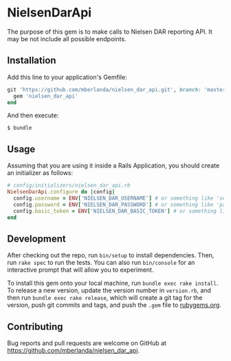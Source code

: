 # NielsenDarApi

The purpose of this gem is to make calls to Nielsen DAR reporting API.
It may be not include all possible endpoints.

## Installation

Add this line to your application's Gemfile:

```ruby
git 'https://github.com/mberlanda/nielsen_dar_api.git', branch: 'master' do
  gem 'nielsen_dar_api'
end
```

And then execute:

    $ bundle

## Usage

Assuming that you are using it inside a Rails Application, you should create an initializer as follows:

```rb
# config/initializers/nielsen_dar_api.rb
NielsenDarApi.configure do |config|
  config.username = ENV['NIELSEN_DAR_USERNAME'] # or something like 'someone@example.com'
  config.password = ENV['NIELSEN_DAR_PASSWORD'] # or something like 'password'
  config.basic_token = ENV['NIELSEN_DAR_BASIC_TOKEN'] # or something like 'Basic c29tZW9uZUBleGFtcGxlLmNvbTpwYXNzd29yZA=='
end
```

## Development

After checking out the repo, run `bin/setup` to install dependencies. Then, run `rake spec` to run the tests. You can also run `bin/console` for an interactive prompt that will allow you to experiment.

To install this gem onto your local machine, run `bundle exec rake install`. To release a new version, update the version number in `version.rb`, and then run `bundle exec rake release`, which will create a git tag for the version, push git commits and tags, and push the `.gem` file to [rubygems.org](https://rubygems.org).

## Contributing

Bug reports and pull requests are welcome on GitHub at https://github.com/mberlanda/nielsen_dar_api.

